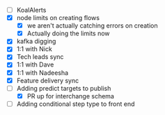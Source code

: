 * [ ] KoalAlerts
* [x] node limits on creating flows
  * [x] we aren't actually catching errors on creation
  * [x] Actually doing the limits now
* [x] kafka digging
* [x] 1:1 with Nick
* [x] Tech leads sync
* [x] 1:1 with Dave
* [x] 1:1 with Nadeesha
* [x] Feature delivery sync
* [ ] Adding predict targets to publish
  * [x] PR up for interchange schema
* [ ] Adding conditional step type to front end
